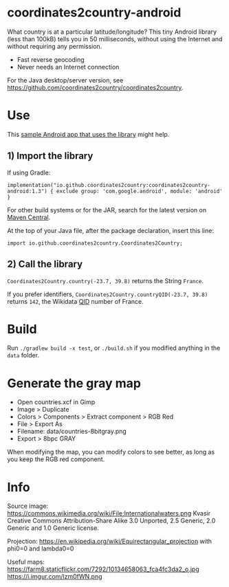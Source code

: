 # coordinates2country-android

What country is at a particular latitude/longitude? This tiny Android library (less than 100kB) tells you in 50 milliseconds, without using the Internet and without requiring any permission.

- Fast reverse geocoding
- Never needs an Internet connection

For the Java desktop/server version, see https://github.com/coordinates2country/coordinates2country.

# Use

This [sample Android app that uses the library](https://github.com/coordinates2country/sample-android) might help.

## 1) Import the library

If using Gradle:
```
implementation("io.github.coordinates2country:coordinates2country-android:1.3") { exclude group: 'com.google.android', module: 'android' }
```

For other build systems or for the JAR, search for the latest version on [Maven Central](https://search.maven.org/artifact/io.github.coordinates2country/coordinates2country/1.2/jar).

At the top of your Java file, after the package declaration, insert this line:
```
import io.github.coordinates2country.Coordinates2Country;
```

## 2) Call the library

`Coordinates2Country.country(-23.7, 39.8)` returns the String `France`.

If you prefer identifiers, `Coordinates2Country.countryQID(-23.7, 39.8)` returns `142`, the Wikidata [QID](https://www.wikidata.org/wiki/Q142) number of France.

# Build

Run `./gradlew build -x test`, or `./build.sh` if you modified anything in the `data` folder.

# Generate the gray map

- Open countries.xcf in Gimp
- Image > Duplicate
- Colors > Components > Extract component > RGB Red
- File > Export As
- Filename: data/countries-8bitgray.png
- Export > 8bpc GRAY 

When modifying the map, you can modify colors to see better, as long as you keep the RGB red component.

# Info

Source image: https://commons.wikimedia.org/wiki/File:Internationalwaters.png Kvasir Creative Commons Attribution-Share Alike 3.0 Unported, 2.5 Generic, 2.0 Generic and 1.0 Generic license.

Projection: https://en.wikipedia.org/wiki/Equirectangular_projection with phi0=0 and lambda0=0

Useful maps: https://farm8.staticflickr.com/7292/10134658063_fca4fc3da2_o.jpg https://i.imgur.com/lzm0fWN.png
